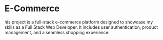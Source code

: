 # E-Commerce
his project is a full-stack e-commerce platform designed to showcase my skills as a Full Stack Web Developer. It includes user authentication, product management, and a seamless shopping experience. 

